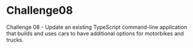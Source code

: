 # Challenge08
Challenge 08 - Update an existing TypeScript command-line application that builds and uses cars to have additional options for motorbikes and trucks.
